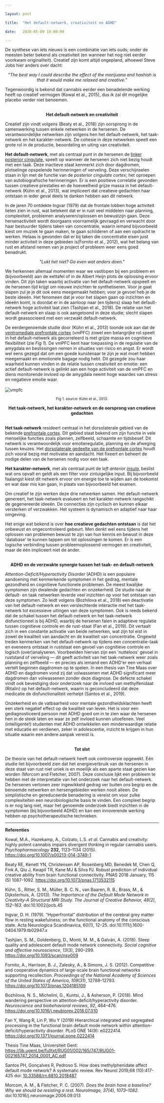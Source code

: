 ```yaml
---

layout: post

title:  "Het default-netwerk, creativiteit en ADHD"

date:   2020-05-09 19:00:00

---
```

De synthese van iets nieuws is een combinatie van iets ouds; onder de meesten beter bekend als creativiteit (en wanneer het nog niet eerder voorkwam originaliteit). Creatief zijn komt altijd ongepland, alhoewel Steve Jobs hier anders over dacht:
*<center>“The best way I could describe the effect of the marijuana and hashish is that it would make me relaxed and creative.” </center>*

Tegenwoordig is bekend dat cannabis eerder een benadelende werking heeft op creatief vermogen (Kowal et al., 2015), dus ik zal dit mogelijke placebo verder niet benoemen. 
<br><br>
**<center> Het default-netwerk en creativiteit </center>**

Creatief zijn vindt volgens (Beaty et al., 2018) zijn oorsprong in de samenwerking tussen enkele netwerken in de hersenen. De verantwoordelijke netwerken zijn volgens hen het default-netwerk, het taak-netwerk en het karakter-netwerk. De cohesie in deze netwerken speelt een grote rol in de productie, beoordeling en uiting van creativiteit. 

**Het default-netwerk**, met als centraal punt in de hersenen de [linker posterior cingulate](https://www.neuroscientificallychallenged.com/blog//know-your-brain-cingulate-cortex), speelt op wanneer de hersenen zich niet bezig houdt met een taak. Deze inactieve staat kenmerkt zich door dagdromen, plotselinge opspelende herinneringen of verveling. Deze verschijnselen staan in lijn met de functie van de *posterior cingulate cortex*; het oproepen van autobiografische herinneringen. Er is een positieve correlatie gevonden tussen creatieve prestaties en de hoeveelheid grijze massa in het default-netwerk (Kühn et al., 2013), wat impliceert dat creatieve gedachten haar ontstaan in ieder geval deels te danken hebben aan dit netwerk. 
 
In de jaren 70 ontdekte Ingvar (1979) dat de frontale lobben hoge activiteit lieten zien in rust, wat betekent dat er in rust veel middelen naar planning, complexiteit, problemen analyseren/oplossen en bewustzijn gaan. Deze hersenactiviteit wordt doorgaans voornamelijk gevraagd en verwacht door haar bestuurder tijdens taken van concentratie, waarin iemand bijvoorbeeld kiest om muziek te gaan maken, te gaan schilderen of aan een opdracht te werken. Helaas is gevonden dat er bij taken die concentratie eisen juist minder activiteit in deze gebieden is(Fornito et al., 2012), wat het belang van rust en afstand nemen van je project of probleem weer eens goed benadrukt. 
 
*<center> "Lukt het niet? Ga even wat anders doen." </center>*
 
We herkennen allemaal momenten waar we vastlopen bij een probleem en (bijvoorbeeld) aan de eettafel of in de Albert Heijn plots de oplossing ervoor vinden. Dit zijn taken waarbij activatie van het default-netwerk opspeelt en de hersenen tijd krijgt om nieuwe inzichten te synthetiseren. Voor je gaat slapen zul je je dit ook eens meegemaakt hebben; voor je gevoel heb je de beste ideeën. Het fenomeen dat je voor het slapen gaan op inzichten en ideeën komt, is doordat er in de aanloop naar (en tijdens) slaap het default-netwerk hoge activiteit laat zien (Tashjian et al., 2018). De relatie van het default-netwerk en slaap is ook aangetoond in deze studie; slecht slapen wordt geassocieerd met een verzwakt default-netwerk.

De eerdergenoemde studie door (Kühn et al., 2013) toonde ook aan dat de [ventromediale prefrontale cortex](https://sciencebeta.com/ventromedial-prefrontal-cortex/) (vmPFC) zowel een belangrijke rol speelt in het default-netwerk als gecorreleerd is met grijze massa en cognitieve flexibiliteit (zie *Fig 1*). De vmPFC kent haar toepassing in de regulatie van de amygdala en beslissingen nemen in situaties van risico en angst. 
Er wordt wel eens gezegd dat om een goede kunstenaar te zijn je wat moet hebben meegemaakt en emotionele bagage nodig hebt. Dit gezegde zou haar waarheid kunnen vinden in de relatie tussen creativiteit en emotie: een actief default-netwerk is gelinkt aan een hoge activiteit van de vmPFC en diens monitorende invloed op de amygdala neemt hoge waardes van stress en negatieve emotie waar.  <br><br> ![vmpfc](/assets/img/vmpfc.png)<small><center>Fig 1. source: Kühn et al., 2013.</center></small>


**<center> Het taak-netwerk, het karakter-netwerk en de oorsprong van creatieve gedachten</center>**
<br>

**Het taak-netwerk** resideert centraal in het dorsolaterale gebied van de bekende [prefrontale cortex](https://www.neuroscientificallychallenged.com/blog/2014/5/16/know-your-brain-prefrontal-cortex). Dit gebied staat bekend om zijn functie in vele menselijke functies zoals plannen, zelfbeeld, schaamte en tijdsbesef. Dit netwerk is verantwoordelijk voor emotieregulatie, planning en de afweging tussen keuzes. Het [dorsolaterale gedeelte van de prefrontale cortex](https://en.wikipedia.org/wiki/Dorsolateral_prefrontal_cortex) houdt zich vooral bezig met motivatie en aandacht. Het fixeert en beheert de nodige delen van de hersenen nodig voor een taak. 

**Het karakter-netwerk**, met als centraal punt de *left anterior [insula](https://www.neuroscientificallychallenged.com/blog/2013/05/what-is-insula)*, beslist wat ons opvalt en geldt als een filter voor zintuigelijke input. Bij bijvoorbeeld faalangst kiest dit netwerk ervoor om energie toe te wijden aan de toekomst en wat daar mis kan gaan, in plaats van bijvoorbeeld het examen. 


Om creatief te zijn werken deze drie netwerken samen. Het default-netwerk genereert, het taak-netwerk evalueert en het karakter-netwerk rangschikt de gegenereerde ideeën. De connecties zijn cyclisch en kunnen elkaar versterken of verzwakken. Het systeem is dynamisch en adaptief naar haar omgeving.


Het enige wat bekend is over **hoe creatieve gedachten ontstaan** is dat het onbewust en ongecontroleerd gebeurt. Men denkt wel eens tijdens het oplossen van problemen bewust te zijn van hun kennis en bewust in deze 'database' te kunnen tappen om tot oplossingen te komen. Er is een logische verbinding tussen probleemoplossend vermogen en creativiteit, maar de één impliceert niet de ander. 
<br><br>
**<center>ADHD en de verzwakte synergie tussen het taak- en default-netwerk</center>**

*Attention-Deficit/Hyperactivity Disorder* (ADHD) is een populaire aandoening met kenmerkende symptomen in het gedrag, mentale gezondheid en cognitieve functionele problemen. De meest kwalijke symptomen zijn dwalende gedachten en onzekerheid. De studie naar de default- en taak netwerken leverde veel inzichten op voor het ontstaan van deze symptomen. Zo leidt volgens (Bozhilova et al., 2018) een deactivatie van het default-netwerk en een verslechterde interactie met het taak-netwerk tot excessieve uitingen van deze symptomen. Ook is reeds bekend dat de schakel tussen het default-netwerk en het taak-netwerk disfunctioneel is bij ADHD, waarbij de hersenen falen in adaptieve regulatie tussen cognitieve controle en de rust-staat (Fan et al., 2019). Dit vertaalt zich in een constante activatie van beide netwerken, wat zijn tol eist in zowel de kwaliteit van aandacht en de kwaliteit van  concentratie. Ongewild treden kenmerken van het default-netwerk op tijdens een concentratie-taak en eveneens ontstaat in ruststaat een gevoel van cognitieve controle en logisch (over)analyseren.  Voorbeelden hiervan zijn een 'nutteloos' gevoel in ruststand of verveling — dit geeft activiteit van het taak-netwerk weer zoals planning en zelfbeeld — en precies als iemand een ADHD'er een verhaal vertelt beginnen dagdromen op te spelen. In een thesis van Tine Maas over ADHD en dagdromen vond zij dat volwassenen met ADHD significant meer dagdromen dan volwassenen zonder deze diagnose. De defecte schakel vindt ook bevestiging door onderzoek naar de invloed van methylfenidaat (Ritalin) op het default-netwerk, waarin is geconcludeerd dat deze medicatie de disfunctionaliteit verhelpt (Santos et al., 2019).

Onzekerheid en de vatbaarheid voor mentale gezondheidsklachten heeft een sterk negatief effect op de kwaliteit van leven. Het is voor een gediagnosticeerd persoon met ADHD goed om in te zien waar de hersenen hen in de steek laten en waar ze zelf invloed kunnen uitoefenen. Veel (intelligente!) studenten met ADHD  ontwikkelen een minderwaardige relatie met educatie en verdienen, zeker in adolescentie, inzicht te krijgen in hun situatie waarin een andere aanpak vereist is.   
<br>

**<center>Tot slot</center>**

De theorie van het default-netwerk heeft ook controversie opgewekt. Één studie liet bijvoorbeeld zien dat het energieverbruik van de hersenen in deze staat van rust niet uniek is en moeilijk als een aparte staat gezien kan worden (Morcom and Fletcher, 2007). Deze conclusie lijkt een probleem te hebben met de interpretatie van het onderzoek naar het default-netwerk. De hersenen vertonen zeer ingewikkeld gedrag ver buiten ons begrip en de benoemde netwerken en hersengebieden werken nooit alleen. De simplistische en gereduceerde benadering is vereist om voor zulke complexiteiten een neurobiologische basis te vinden. Een compleet begrip is er nog lang niet, maar het genoemde onderzoek biedt inzichten in de symptomen (bij bijvoorbeeld ADHD) en kan een innoverende werking hebben op psychotherapeutische technieken.

---
**Referenties**

Kowal, M.A., Hazekamp, A., Colzato, L.S. *et al.* Cannabis and creativity: highly potent cannabis impairs divergent thinking in regular cannabis users. *Psychopharmacology* **232,** 1123–1134 (2015). https://doi.org/10.1007/s00213-014-3749-1

Beaty RE, Kenett YN, Christensen AP, Rosenberg MD, Benedek M, Chen Q, Fink A, Qiu J, Kwapil TR, Kane MJ & Silva PJ. Robust prediction of individual creative ability from brain functional connectivity. PNAS 2018 January, 115 (5) 1087-1092. https://doi.org/10.1073/pnas.1713532115

Kühn, S., Ritter, S. M., Müller, B. C. N., van Baaren, R. B., Brass, M., & Dijksterhuis, A. (2013). *The Importance of the Default Mode Network in Creativity-A Structural MRI Study. The Journal of Creative Behavior, 48(2), 152–163.* doi:10.1002/jocb.45 

Ingvar, D. H. (1979). “Hyperfrontal” distribution of the cerebral grey matter flow in resting wakefulness; on the functional anatomy of the conscious state. Acta Neurologica Scandinavica, 60(1), 12–25. doi:10.1111/j.1600-0404.1979.tb02947.x 

Tashjian, S. M., Goldenberg, D., Monti, M. M., & Galván, A. (2018). Sleep quality and adolescent default mode network connectivity. *Social cognitive and affective neuroscience*, *13*(3), 290–299. https://doi.org/10.1093/scan/nsy009

Fornito, A., Harrison, B. J., Zalesky, A., & Simons, J. S. (2012). Competitive and cooperative dynamics of large-scale brain functional networks supporting recollection. *Proceedings of the National Academy of Sciences of the United States of America*, *109*(31), 12788–12793. https://doi.org/10.1073/pnas.1204185109

Bozhilova, N. S., Michelini, G., Kuntsi, J., & Asherson, P. (2018). Mind wandering perspective on attention-deficit/hyperactivity disorder. *Neuroscience and biobehavioral reviews*, *92*, 464–476. https://doi.org/10.1016/j.neubiorev.2018.07.010

Fan Y, Wang R, Lin P, Wu Y (2019) Hierarchical integrated and segregated processing in the functional brain default mode network within attention-deficit/hyperactivity disorder. PLoS ONE 14(9): e0222414. https://doi.org/10.1371/journal.pone.0222414

Thesis Tine Maas, Universiteit Gent: https://lib.ugent.be/fulltxt/RUG01/002/165/747/RUG01-002165747_2014_0001_AC.pdf

Santos PH, Gonçalves R, Pedroso S. How does methylphenidate affect default mode network? A systematic review. Rev Neurol 2019;68 (10):417-425 doi: [10.33588/rn.6810.2018487](https://doi.org/10.33588/rn.6810.2018487)

Morcom, A. M., & Fletcher, P. C. (2007). *Does the brain have a baseline? Why we should be resisting a rest. NeuroImage, 37(4), 1073–1082.* doi:10.1016/j.neuroimage.2006.09.013 